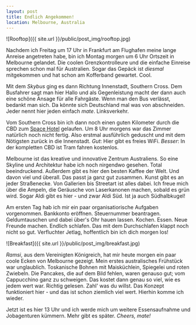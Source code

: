 ```yaml
---
layout: post
title: Endlich Angekommen!
location: Melbourne, Australia
---
```


![Rooftop]({{ site.url }}/public/post_img/rooftop.jpg)

Nachdem ich Freitag um 17 Uhr in Frankfurt am Flughafen meine lange Anreise angetreten habe, bin ich Montag morgen um 6 Uhr Ortszeit in Melbourne gelandet. Die coolen Grenzkontrolleure und die einfache Einreise sprechen schon mal für Australien. Sogar das Gepäck ist *diesmal* mitgekommen und hat schon am Kofferband gewartet. Cool.

Mit dem *Skybus* ging es dann Richtung Innenstadt, Southern Cross. Dem Busfahrer sagt man hier Hallo und als Gegenleistung macht der dann auch eine schöne Ansage für alle Fahrgäste. Wenn man den Bus verlässt, bedankt man sich. Da könnte sich Deutschland mal was von abschneiden. Jeder nennt hier jeden einfach *mate*. Linksverkehr.

Vom Southern Cross bin ich dann noch einen guten Kilometer durch die CBD zum [Space Hotel](www.spacehotel.com.au/) gelaufen. Um 8 Uhr morgens war das Zimmer natürlich noch nicht fertig. Also erstmal ausführlich geduscht und mit dem Nötigsten zurück in die Innenstadt. *Gut*: Hier gibt es freies WiFi. *Besser*: In der kompletten CBD ist Tram fahren kostenlos.

Melbourne ist das kreative und innovative Zentrum Australiens. So eine Skyline und Architektur habe ich noch nirgendwo gesehen. Total beeindruckend. Außerdem gibt es hier den besten Kaffee der Welt. Und davon viel und überall. Das passt ja ganz gut zusammen. Kunst gibt es an jeder Straßenecke. Von Gallerien bis Streetart ist alles dabei. Ich freue mich über die Ampeln, die Geräusche von Laserkanonen machen, sobald es grün wird. Sogar Aldi gibt es hier - und zwar Aldi Süd. Ist ja auch Südhalbkugel!

Am ersten Tag hab ich mir ein paar organisatiorische Aufgaben vorgenommen. Bankkonto eröffnen. Steuernummer beantragen. Geldumtauschen und dabei über's Ohr hauen lassen. Kochen. Essen. Neue Freunde machen. Endlich schlafen. Das mit dem Durchschlafen klappt noch nicht so gut. Verfluchter Jetlag, hoffentlich bin ich dich morgen los!

![Breakfast]({{ site.url }}/public/post_img/breakfast.jpg)

*Ramsi*, aus dem Vereinigten Königreich, hat mir heute morgen ein paar coole Ecken von Melbourne gezeigt. Mein erstes australisches Frühstück war unglaublich. Toskanische Bohnen mit Maisküchlein, Spiegelei und roten Zwiebeln. Die Pancakes, die auf dem Bild fehlen, waren genauso gut; vom Cappucchino ganz zu schweigen. Das kostet dann genau so viel, wie es jedem wert war. Richtig gelesen. Zahl' was du willst. Das Konzept funktioniert hier - und das ist schon ziemlich viel wert. Hierhin komme ich wieder.

Jetzt ist es hier 13 Uhr und ich werde mich um weitere Essensaufnahme und Jobagenturen kümmern. Mehr gibt es später. *Cheers, mate!*